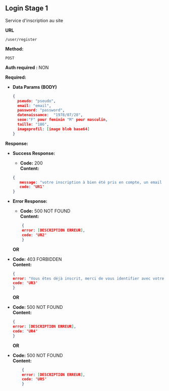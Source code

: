 ## **Login Stage 1**

Service d'inscription au site

**URL**

    /user/register

**Method:**

`POST`

**Auth required :**  NON

**Required:**


- **Data Params (BODY)**

    ```json
    {
      pseudo: "pseudo",
      email: "email",
      password: "password",
      datenaissance:  "1978/07/28",
      sexe:"F" pour feminin "M" pour masculin,
      taille: "186",
      imageprofil: [image blob base64]
    }
    ```

**Response:**
- **Success Response:**

    - **Code:** 200 <br />
      **Content:**

    ```json
    {
       message: "votre inscription à bien été pris en compte, un email vient de vous ètre envoyé à l'adresse [EMAIL USER] pour que vous confirmiez votre inscription",
       code: 'UR1'  
    }
    ```
- **Error Response:**

    - **Code:** 500 NOT FOUND <br />
      **Content:**
    ```json
        {
        error: [DESCRIPTION ERREUR],
        code: 'UR2'
        }
    ```

    **OR**

- **Code:** 403 FORBIDDEN <br />
  **Content:**
    ```json
    {
    error: "Vous êtes déjà inscrit, merci de vous identifier avec votre email et votre mot de passe.",
    code: 'UR3'
    }
    ```
  **OR**

- **Code:** 500 NOT FOUND  <br />
  **Content:**
    ```json
    {
    error: [DESCRIPTION ERREUR],
    code: 'UR4'
    }
    ```
  **OR**
- **Code:** 500 NOT FOUND  <br />
  **Content:**
  ```json
      {
      error: [DESCRIPTION ERREUR],
      code: 'UR5'
      }
   ```

